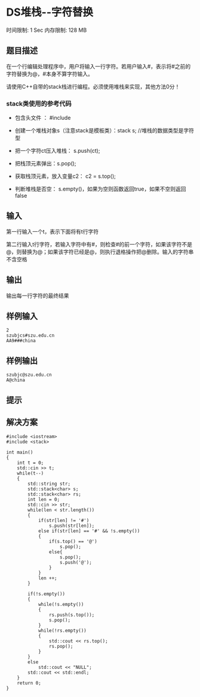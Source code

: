 # DS堆栈--字符替换

时间限制: 1 Sec  内存限制: 128 MB

## 题目描述

在一个行编辑处理程序中，用户将输入一行字符。若用户输入#，表示将#之前的字符替换为@，#本身不算字符输入。

请使用C++自带的stack栈进行编程。必须使用堆栈来实现，其他方法0分！

### stack类使用的参考代码
- 包含头文件<stack>  ：  #include <stack>

- 创建一个堆栈对象s（注意stack是模板类）：stack <char>  s; //堆栈的数据类型是字符型
- 把一个字符ct压入堆栈： s.push(ct);
- 把栈顶元素弹出：s.pop();
- 获取栈顶元素，放入变量c2： c2 = s.top();
- 判断堆栈是否空： s.empty()，如果为空则函数返回true，如果不空则返回false

## 输入
第一行输入一个t，表示下面将有t行字符

第二行输入t行字符，若输入字符中有#，则检查#的前一个字符，如果该字符不是@，则替换为@；如果该字符已经是@，则执行退格操作把@删除。输入的字符串不含空格

## 输出

输出每一行字符的最终结果

## 样例输入
```text
2
szubjcs#szu.edu.cn
AA9###china
```

## 样例输出
```text
szubjc@szu.edu.cn
A@china
```

## 提示

## 解决方案

```text
#include <iostream>
#include <stack>

int main()
{
    int t = 0;
    std::cin >> t;
    while(t--)
    {
        std::string str;
        std::stack<char> s;
        std::stack<char> rs;
        int len = 0;
        std::cin >> str;
        while(len < str.length())
        {
            if(str[len] != '#')
                s.push(str[len]);
            else if(str[len] == '#' && !s.empty())
            {
                if(s.top() == '@')
                    s.pop();
                else{
                    s.pop();
                    s.push('@');
                }
            }
            len ++;
        }

        if(!s.empty())
        {
            while(!s.empty())
            {
                rs.push(s.top());
                s.pop();
            }
            while(!rs.empty())
            {
                std::cout << rs.top();
                rs.pop();
            }
        }
        else
            std::cout << "NULL";
        std::cout << std::endl;
    }
    return 0;
}
```